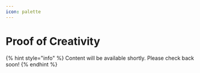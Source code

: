 ```yaml
---
icon: palette
---
```


# Proof of Creativity

{% hint style="info" %}
Content will be available shortly. Please check back soon!
{% endhint %}
